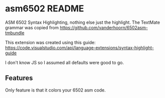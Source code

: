 # asm6502 README

ASM 6502 Syntax Highlighting, nothing else just the highlight. The TextMate grammar was copied 
from https://github.com/vanderhoorn/6502asm-tmbundle

This extension was created using this guide: https://code.visualstudio.com/api/language-extensions/syntax-highlight-guide

I don't know JS so I assumed all defaults were good to go.

## Features

Only feature is that it colors your 6502 asm code.
